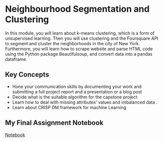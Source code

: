 # Neighbourhood Segmentation and Clustering

In this module, you will learn about k-means clustering, which is a form of unsupervised learning. Then you will use clustering and the Foursquare API to segment and cluster the neighborhoods in the city of New York. Furthermore, you will learn how to scrape website and parse HTML code using the Python package Beautifulsoup, and convert data into a pandas dataframe.

## Key Concepts
- Hone your communication skills by documenting your work and submitting a full project report and a presentation or a blog post
- Decide what is the suitable algorithm for the capstone project
- Learn how to deal with missing attributes' values and imbalanced data .
- Learn about CRISP DM framework for machine Learning

## My Final Assignment Notebook 

[Notebook](https://eu-gb.dataplatform.cloud.ibm.com/analytics/notebooks/v2/882d6719-9a80-4352-be40-3fd3b0a1faf5/view?access_token=5a4414ce20b0a76d6702abb4c04d45e159823f3ed418c5b3d5bc83fe0921a24b)
